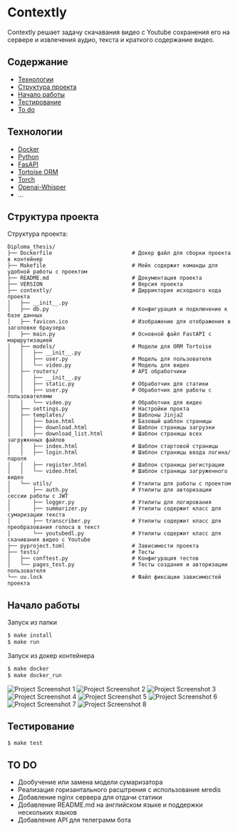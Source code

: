 # Contextly
Contextly решает задачу скачавания видеo с Youtube сохранения его на сервере и извлечения аудио, текста и краткого содержание видео.

## Содержание
- [Технологии](#технологии)
- [Структура проекта](#cтруктура-проекта)
- [Начало работы](#начало-работы)
- [Тестирование](#тестирование)
- [To do](#to-do)

## Технологии
- [Docker](https://www.docker.com/)
- [Python](https://www.python.org/)
- [FasAPI](https://fastapi.tiangolo.com/)
- [Tortoise ORM](https://tortoise.github.io/)
- [Torch](https://pytorch.org/)
- [Openai-Whisper](openai-whisper)
- ...

## Структура проекта

Структура проекта:
```
Diploma_thesis/
├── Dockerfile                         # Докер файл для сборки проекта в контейнер
├── Makefile                           # Мейк содержит команды для удобной работы с проектом
├── README.md                          # Документация проекта
├── VERSION                            # Версия проекта
├── contextly/                         # Дирриктория исходного кода проекта
│   ├── __init__.py
│   ├── db.py                          # Конфигурация и подключение к базе данных
│   ├── favicon.ico                    # Изображение для отображения в заголовке браузера
│   ├── main.py                        # Основной файл FastAPI с маршрутизацией
│   ├── models/                        # Модели для ORM Tortoise
│   │   ├── __init__.py
│   │   ├── user.py                    # Модель для пользователя
│   │   └── video.py                   # Модель для видео
│   ├── routers/                       # API обработчики
│   │   ├── __init__.py
│   │   ├── static.py                  # Обработчик для статики
│   │   ├── user.py                    # Обработчик для работы с пользователями
│   │   └── video.py                   # Обработчик для видео
│   ├── settings.py                    # Настройки прокта
│   ├── templates/                     # Шаблоны Jinja2
│   │   ├── base.html                  # Базовый шаблон страницы
│   │   ├── download.html              # Шаблон страницы загрузки
│   │   ├── download_list.html         # Шаблон страницы всех загружкнных файлов
│   │   ├── index.html                 # Шаблон стартовой страницы
│   │   ├── login.html                 # Шаблон страницы ввода логина/пароля
│   │   ├── register.html              # Шаблон страницы регистрации 
│   │   └── video.html                 # Шаблон страницы загруженного видео
│   └── utils/                         # Утилиты для работы с проектом
│       ├── auth.py                    # Утилиты для авторизации сессии работы с JWT
│       ├── logger.py                  # Утилиты для логирования
│       ├── summarizer.py              # Утилиты содержит класс для сумаризации текста
│       ├── transcriber.py             # Утилиты содержит класс для преобразования голоса в текст
│       └── youtubedl.py               # Утилиты содержит класс для скачивания видео с Youtube
├── pyproject.toml                     # Зависимости проекта
├── tests/                             # Тесты
│   ├── conftest.py                    # Конфигурация тестов
│   └── pages_test.py                  # Тесты создания и авторизации пользователя
└── uv.lock                            # Файл фиксации зависимостей проекта
```

## Начало работы
Запуск из папки 
```sh
$ make install
$ make run
```
Запуск из докер контейнера
```sh
$ make docker
$ make docker_run
```
![Project Screenshot 1](images/1.png)
![Project Screenshot 2](images/2.png)
![Project Screenshot 3](images/3.png)
![Project Screenshot 4](images/4.png)
![Project Screenshot 5](images/5.png)
![Project Screenshot 6](images/6.png)
![Project Screenshot 7](images/7.png)
![Project Screenshot 8](images/8.png)

## Тестирование
```sh
$ make test
```

## TO DO
- Дообучение или замена модели сумаризатора
- Реализация горизантального расштрения с использование мredis
- Добавление nginx сервера для отдачи статики
- Добавление README.md на английском языке и поддержки нескольких языков
- Добавление API для телеграмм бота
